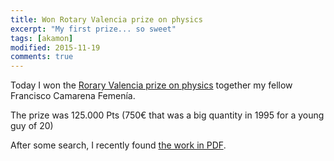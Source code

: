 ```yaml
---
title: Won Rotary Valencia prize on physics
excerpt: "My first prize... so sweet"
tags: [akamon]
modified: 2015-11-19
comments: true
---
```


Today I won the [Rorary Valencia prize on physics](http://www.rotaryvalenciacentro.com/w-actividades/universidad/facultad_fisica/detalles/ediciones_anteriores.html) together my fellow Francisco Camarena Femenía.

The prize was 125.000 Pts (750€ that was a big quantity in 1995 for a young guy of 20)

After some search, I recently found [the work in PDF](/blog/1995-06-01-premio-rotary/XXV_PREMIO_RCVC-99-104.pdf).
